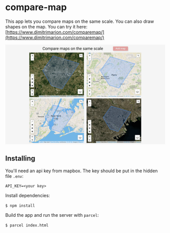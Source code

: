 # compare-map

This app lets you compare maps on the same scale. You can also draw shapes on the map. You can try it here: [https://www.dimitrimarion.com/comparemap/](https://www.dimitrimarion.com/comparemap/)

![screenshot](images/screen-map.png)

## Installing

You'll need an api key from mapbox. The key should be put in the hidden file `.env`:
```
API_KEY=<your key>
```
Install dependencies:

```$ npm install```

Build the app and run the server with `parcel`:

`$ parcel index.html`
